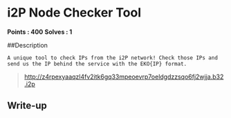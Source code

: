 # i2P Node Checker Tool

**Points : 400**
**Solves : 1**

##Description

	A unique tool to check IPs from the i2P network! Check those IPs and send us the IP behind the service with the EKO{IP} format.

>http://z4rpexyaaqzl4fv2itk6gq33mpeoevrp7oeldgdzzsqo6fj2wjja.b32.i2p

## Write-up
